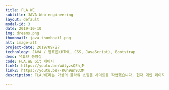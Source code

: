 ```yaml
---
title: FLA.WE
subtitle: JAVA Web engineering
layout: default
modal-id: 3
date: 2019-10-10
img: dreams.png
thumbnail: java_thumbnail.png
alt: image-alt
project-date: 2019/09/27
technology: JAVA / 웹표준(HTML, CSS, JavaScript), Bootstrap
demo: 유튜브 동영상
code: FLA.WE Git 페이지
link1: https://youtu.be/wAlyzsQEhjM
link2: https://youtu.be/-KGh9Wn933M
description: FLA.WE라는 가상의 플라워 쇼핑몰 사이트를 작업했습니다. 현재 메인 페이지, 문의 게시판 등을 구현해놓았습니다.

---
```

